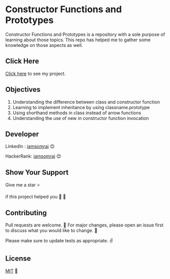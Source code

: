# Constructor Functions and Prototypes 
 Constructor Functions and Prototypes is a repository with a sole purpose of learning about those topics. This repo has helped me to gather some knowledge on those aspects as well.

## Click Here

[Click here](https://iamsomraj.github.io/Constructor-Functions-and-Prototypes/index.html) to see my project.

## Objectives

1. Understanding the difference between class and constructor function
2. Learning to implement inheritance by using classname.prototype
3. Using shorthand methods in class instead of arrow functions
4. Understanding the use of new in constructor function invocation

## Developer

LinkedIn : [iamsomraj](https://www.linkedin.com/in/iamsomraj/) 😊

HackerRank: [iamsomraj](https://www.hackerrank.com/iamsomraj?hr_r=1) 😊

## Show Your Support

Give me a star ⭐

if this project helped you 👦 👧

## Contributing

Pull requests are welcome. 🤝 For major changes, please open an issue first to discuss what you would like to change. 🙏

Please make sure to update tests as appropriate. ✌

## License

[MIT](https://choosealicense.com/licenses/mit/) 📰